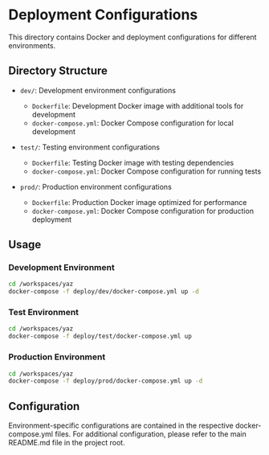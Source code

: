 # Deployment Configurations

This directory contains Docker and deployment configurations for different environments.

## Directory Structure

- `dev/`: Development environment configurations
  - `Dockerfile`: Development Docker image with additional tools for development
  - `docker-compose.yml`: Docker Compose configuration for local development

- `test/`: Testing environment configurations
  - `Dockerfile`: Testing Docker image with testing dependencies
  - `docker-compose.yml`: Docker Compose configuration for running tests

- `prod/`: Production environment configurations
  - `Dockerfile`: Production Docker image optimized for performance
  - `docker-compose.yml`: Docker Compose configuration for production deployment

## Usage

### Development Environment

```bash
cd /workspaces/yaz
docker-compose -f deploy/dev/docker-compose.yml up -d
```

### Test Environment

```bash
cd /workspaces/yaz
docker-compose -f deploy/test/docker-compose.yml up
```

### Production Environment

```bash
cd /workspaces/yaz
docker-compose -f deploy/prod/docker-compose.yml up -d
```

## Configuration

Environment-specific configurations are contained in the respective docker-compose.yml files. For additional configuration, please refer to the main README.md file in the project root.
